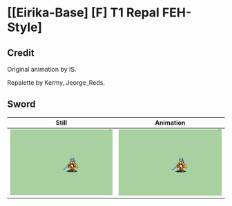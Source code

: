 # [\[Eirika-Base\] \[F\] T1 Repal FEH-Style]

## Credit

Original animation by IS.

Repalette by Kermy, Jeorge_Reds.
	
## Sword

| Still | Animation |
| :---: | :-------: |
| ![Sword still](./Sword_000.png) | ![Sword animation](./Sword.gif) |
